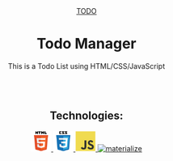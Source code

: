 <!-- Project Title -->
<div align="center">
    <a href="#">
        <!-- <img src="images/logo.png" alt="Logo" width="80" height="80"> -->
        TODO
    </a>
    <h1>Todo Manager</h1>
</div>
<!-- Project Description -->
<div>
    <p align="center">
    This is a Todo List using HTML/CSS/JavaScript
    </p>
</div>
<br>
<br>
<!-- Project Details -->
<div align="center">
    <h2><strong>Technologies: </strong></h2>
    <a href="https://www.w3.org/html/" target="_blank"> <img src="https://raw.githubusercontent.com/devicons/devicon/master/icons/html5/html5-original-wordmark.svg" alt="html5" width="40" height="40"/> </a>
    <a href="https://www.w3schools.com/css/" target="_blank"> <img src="https://raw.githubusercontent.com/devicons/devicon/master/icons/css3/css3-original-wordmark.svg" alt="css3" width="40" height="40"/> </a>
    <a href="https://developer.mozilla.org/en-US/docs/Web/JavaScript" target="_blank"> <img src="https://raw.githubusercontent.com/devicons/devicon/master/icons/javascript/javascript-original.svg" alt="javascript" width="40" height="40"/> </a>
    <a href="https://materializecss.com/" target="_blank"> <img src="https://raw.githubusercontent.com/prplx/svg-logos/5585531d45d294869c4eaab4d7cf2e9c167710a9/svg/materialize.svg" alt="materialize" width="40" height="40"/> </a>
</div>